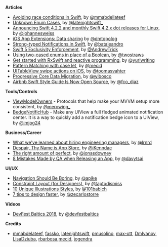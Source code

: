 **Articles**

* [Avoiding race conditions in Swift](https://medium.com/swiftcairo/avoiding-race-conditions-in-swift-9ccef0ec0b26), by [@mmabdellateef](https://twitter.com/mmabdellateef)
* [Unknown Enum Cases](https://www.latenightswift.com/2019/02/04/unknown-enum-cases/), by [@latenightswift_](https://twitter.com/latenightswift_)
* [Announcing Swift 4.2.2 and monthly Swift 4.2.x dot releases for Linux](https://forums.swift.org/t/announcing-swift-4-2-2-and-monthly-swift-4-2-x-dot-releases-for-linux/20148), by [@johannesweiss](https://twitter.com/johannesweiss)
* [iOS App Extensions: Data sharing](https://dmtopolog.com/ios-app-extensions-data-sharing/) by [@dmtopolog](https://twitter.com/dmtopolog)
* [Strong-typed Notifications in Swift](https://medium.com/flawless-app-stories/strong-typed-notifications-in-swift-a5de8f7f58e0), by [@bataleandro](https://twitter.com/bataleandro)
* [Swift 5 Exclusivity Enforcement](https://swift.org/blog/swift-5-exclusivity/), by [@AndrewTrick](https://twitter.com/AndrewTrick)
* [Using two-cased enums in place of a Boolean](https://www.hackingwithswift.com/articles/172/using-two-cased-enums-in-place-of-a-boolean), by [@twostraws](https://twitter.com/twostraws)
* [Get started with RxSwift and reactive programming](https://agostini.tech/2019/02/04/get-started-with-rxswift-and-reactive-programming/), by [@yuriwriting](https://twitter.com/yuriwriting)
* [Pattern Matching with case let](https://mecid.github.io/2019/02/06/pattern-matching-with-case-let/), by [@mecid](https://twitter.com/mecid)
* [UITableView swipe actions on iOS](https://augmentedcode.io/2019/02/03/uitableview-swipe-actions-on-ios/), by [@toomasvahter](https://twitter.com/toomasvahter)
* [Progressive Core Data Migration](https://williamboles.me/progressive-core-data-migration/), by [@wibosco](https://twitter.com/wibosco)
* [Airbnb Swift Style Guide Is Now Open Source](https://medium.com/airbnb-engineering/our-swift-style-guide-is-now-open-source-d5cb99d2f626), by [@fco_diaz](https://twitter.com/fco_diaz)

**Tools/Controls**

* [ViewModelOwners](https://github.com/krzysztofzablocki/ViewModelOwners) - Protocols that help make your MVVM setup more consistent, by [@merowing_](https://twitter.com/merowing_)
* [BedgeNotificHub](https://github.com/jogendra/BedgeNotificHub) - Make any UIView a full fledged animated notification center. It is a way to quickly add a notification bedge icon to a UIView, by [@imjog24](https://twitter.com/imjog24)

**Business/Career**

* [What we've learned about hiring engineering managers](https://circleci.com/blog/what-we-ve-learned-about-hiring-engineering-managers/), by [@lrnrd](https://twitter.com/lrnrd)
* [Despair, Thy Name is App Store](http://ikennd.ac/blog/2019/02/despair-thy-name-is-app-store/), by [@iKenndac](http://twitter.com/iKenndac)
* [The right amount of perfect](https://m.signalvnoise.com/the-right-amount-of-perfect/), by [@jonasdowney](https://twitter.com/jonasdowney)
* [8 Mistakes Made by QA when Releasing an App](https://appmanager.io/blog/tips-and-tricks/8-mistakes-made-by-qa-when-releasing-an-app/), by [@davytsai](https://twitter.com/davytsai)

**UI/UX**

* [Navigation Should Be Boring](https://allenpike.com/2019/navigation-should-be-boring), by [@apike](http://www.twitter.com/apike/)
* [Constraint Layout (for Designers)](https://medium.com/tap-to-dismiss/constraint-layout-for-designers-3c665cb4d074), by [@taptodismiss](https://twitter.com/taptodismiss)
* [10 Unique Illustrations Styles](https://uxplanet.org/10-unique-illustrations-styles-bf0f470dc1a4), by [@101babich](https://twitter.com/101babich)
* [7 tips to design faster](https://uxdesign.cc/7-tips-to-design-faster-ae01c6fa71f2), by [@zecarlostorre](https://twitter.com/zecarlostorre)

**Videos**

* [DevFest Baltics 2018](https://www.youtube.com/playlist?reload=9&list=PLCH-unMwtd7aJ6RJm9LGjqP45c9GXnIM2), by [@devfestbaltics](https://twitter.com/devfestbaltics)

**Credits**

* [mmabdelateef](https://github.com/mmabdelateef), [fassko](https://github.com/fassko), [latenightswift](https://github.com/latenightswift), [pmusolino](https://github.com/pmusolino), [max-ott](https://github.com/max-ott), [DmIvanov](https://github.com/DmIvanov), [LisaDziuba](https://github.com/lisadziuba), [rbarbosa](https://github.com/rbarbosa),[mecid](https://github.com/mecid), [jogendra](https://github.com/jogendra)
